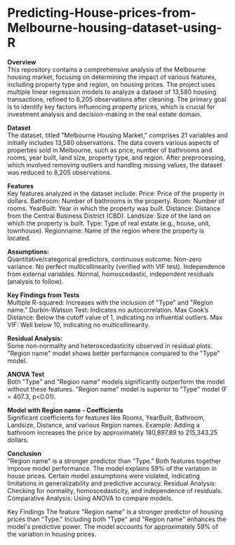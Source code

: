 # Predicting-House-prices-from-Melbourne-housing-dataset-using-R

**Overview** <br>
This repository contains a comprehensive analysis of the Melbourne housing market, focusing on determining the impact of various features, including property type and region, on housing prices. The project uses multiple linear regression models to analyze a dataset of 13,580 housing transactions, refined to 8,205 observations after cleaning. The primary goal is to identify key factors influencing property prices, which is crucial for investment analysis and decision-making in the real estate domain.

**Dataset** <br>
The dataset, titled "Melbourne Housing Market," comprises 21 variables and initially includes 13,580 observations. The data covers various aspects of properties sold in Melbourne, such as price, number of bathrooms and rooms, year built, land size, property type, and region. After preprocessing, which involved removing outliers and handling missing values, the dataset was reduced to 8,205 observations.

**Features** <br>
Key features analyzed in the dataset include:
Price: Price of the property in dollars.
Bathroom: Number of bathrooms in the property.
Room: Number of rooms.
YearBuilt: Year in which the property was built.
Distance: Distance from the Central Business District (CBD).
Landsize: Size of the land on which the property is built.
Type: Type of real estate (e.g., house, unit, townhouse).
Regionname: Name of the region where the property is located.

**Assumptions:** <br>
Quantitative/categorical predictors, continuous outcome.
Non-zero variance.
No perfect multicollinearity (verified with VIF test).
Independence from external variables.
Normal, homoscedastic, independent residuals (analysis to follow).

**Key Findings from Tests** <br>
Multiple R-squared: Increases with the inclusion of "Type" and "Region name."
Durbin-Watson Test: Indicates no autocorrelation.
Max Cook’s Distance: Below the cutoff value of 1, indicating no influential outliers.
Max VIF: Well below 10, indicating no multicollinearity.

**Residual Analysis:** <br>
Some non-normality and heteroscedasticity observed in residual plots.
"Region name" model shows better performance compared to the "Type" model.

**ANOVA Test** <br>
Both "Type" and "Region name" models significantly outperform the model without these features.
"Region name" model is superior to "Type" model (F = 407.3, p<0.01).

**Model with Region name - Coefficients** <br>
Significant coefficients for features like Rooms, YearBuilt, Bathroom, Landsize, Distance, and various Region names.
Example: Adding a bathroom increases the price by approximately 180,897.89 to 215,343.25 dollars.

**Conclusion** <br>
"Region name" is a stronger predictor than "Type."
Both features together improve model performance.
The model explains 59% of the variation in house prices.
Certain model assumptions were violated, indicating limitations in generalizability and predictive accuracy.
Residual Analysis: Checking for normality, homoscedasticity, and independence of residuals.
Comparative Analysis: Using ANOVA to compare models.

Key Findings
The feature "Region name" is a stronger predictor of housing prices than "Type."
Including both "Type" and "Region name" enhances the model's predictive power.
The model accounts for approximately 59% of the variation in housing prices.
